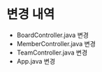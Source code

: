 # 변경 내역

- BoardController.java 변경
- MemberController.java 변경
- TeamController.java 변경
- App.java 변경